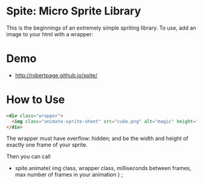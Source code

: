 # Spite: Micro Sprite Library

This is the beginnings of an extremely simple spriting library. To use, add an image to your html with a wrapper:

# Demo

* http://robertpage.github.io/spite/

# How to Use

```html
<div class="wrapper">
  <img class="animate-sprite-sheet" src="cube.png" alt="magic" height="720" width="600">
</div>
```

The wrapper must have overflow: hidden; and be the width and height of exactly one frame of your sprite.

Then you can call 
* spite.animate( img class, wrapper class, milliseconds between frames, max number of frames in your animation ) ;



